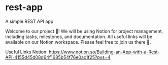 # rest-app
A simple REST API app


Welcome to our project 📲! We will be using Notion for project management, including tasks, milestones, and documentation. All useful links will be available on our Notion workspace. Please feel free to join us there 🤝.

Useful Links
Notion:
https://www.notion.so/Building-an-App-with-a-Rest-API-4155d45d08d64f1685b54f76e0ac1f25?pvs=4
